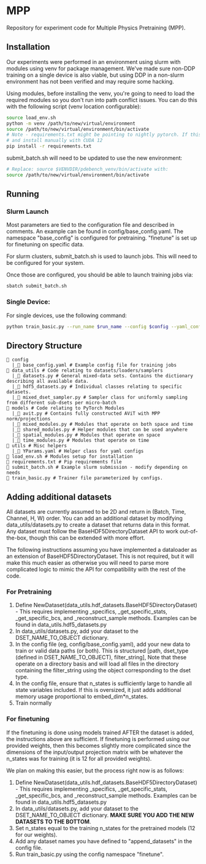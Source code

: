 # MPP
Repository for experiment code for Multiple Physics Pretraining (MPP). 

## Installation

Our experiments were performed in an environment using slurm with modules using
venv for package management. We've made sure non-DDP training on a single device is also viable, but using DDP
in a non-slurm environment has not been verified and may require some hacking. 

Using modules, before installing the venv, you're going to need to load the required modules so you
don't run into path conflict issues. You can do this with the following script (venv location configurable):

```bash
source load_env.sh
python -m venv /path/to/new/virtual/environment
source /path/to/new/virtual/environment/bin/activate
# Note - requirements.txt might be pointing to nightly pytorch. If this causes issues, remove the versions from the torch lines in requirements.txt
# and install manually with CUDA 12
pip install -r requirements.txt 
```

submit_batch.sh will need to be updated to use the new environment:

```bash
# Replace: source $VENVDIR/pdebench_venv/bin/activate with:
source /path/to/new/virtual/environment/bin/activate
```

## Running


### Slurm Launch
Most parameters are tied to the configuration file and described in comments.
An example can be found in config/base_config.yaml. The namespace "base_config" is 
configured for pretraining. "finetune" is set up for finetuning on specific data.

For slurm clusters, submit_batch.sh is used to launch jobs. This will need to be configured for your system.

Once those are configured, you should be able to launch training jobs via:
```bash
sbatch submit_batch.sh
```

### Single Device:

For single devices, use the following command:

```bash
python train_basic.py --run_name $run_name --config $config --yaml_config $yaml_config
```


## Directory Structure

```
📂 config
  |_📄 base_config.yaml # Example config file for training jobs
📂 data_utils # Code relating to datasets/loaders/samplers
  |_📄 datasets.py # General mixed-data sets. Contains the dictionary describing all available data.
  |_📄 hdf5_datasets.py # Individual classes relating to specific datasets. 
  |_📄 mixed_dset_sampler.py # Sampler class for uniformly sampling from different sub-dsets per micro-batch
📂 models # Code relating to PyTorch Modules
  |_📄 avit.py # Contains fully constructed AViT with MPP norm/projections
  |_📄 mixed_modules.py # Modules that operate on both space and time
  |_📄 shared_modules.py # Helper modules that can be used anywhere
  |_📄 spatial_modules.py # Modules that operate on space
  |_📄 time_modules.py # Modules that operate on time
📂 utils # Misc helpers
  |_📄 YParams.yaml # Helper class for yaml configs
📄 load_env.sh # Modules setup for installation
📄 requirements.txt # Pip requirements file
📄 submit_batch.sh # Example slurm submission - modify depending on needs
📄 train_basic.py # Trainer file parameterized by configs.
```

## Adding additional datasets

All datasets are currently assumed to be 2D and return in (Batch, Time, Channel, H, W) order. You can 
add an additional dataset by modifying data_utils/datasets.py to create a dataset
that returns data in this format. Any dataset
must follow the BaseHDF5DirectoryDataset API to work out-of-the-box, though this can be extended with more effort.

The following instructions assuming you have implemented a dataloader as an extension of BaseHDF5DirectoryDataset.
This is not required, but it will make this much easier as otherwise you will need to parse more complicated
logic to mimic the API for compatibility with the rest of the code. 

### For Pretraining

1. Define NewDataset(data_utils.hdf_datasets.BaseHDF5DirectoryDataset) - This requires implementing _specifics, _get_specific_stats, _get_specific_bcs, and _reconstruct_sample
methods. Examples can be found in data_utils.hdf5_datasets.py
2. In data_utils/datasets.py, add your dataset to the DSET_NAME_TO_OBJECT dictionary. 
3. In the config file (eg, config/base_config.yaml), add your new data to train or valid data paths (or both). This is structured [path, dset_type (defined in DSET_NAME_TO_OBJECT), filter_string], Note that these operate on a directory basis and will load all files in the directory containing the filter_string using the object corresponding to the dset type.
4. In the config file, ensure that n_states is sufficiently large to handle all state variables included. If this is oversized, it just adds additional memory usage proportional to embed_dim*n_states. 
5. Train normally

### For finetuning

If the finetuning is done using models trained AFTER the dataset is added, the instructions above are sufficient. If finetuning is performed
using our provided weights, then this becomes slightly more complicated since the dimensions of the input/output projection matrix 
with be whatever the n_states was for training (it is 12 for all provided weights).

We plan on making this easier, but the process right now is as follows:

1. Define NewDataset(data_utils.hdf_datasets.BaseHDF5DirectoryDataset) - This requires implementing _specifics, _get_specific_stats, _get_specific_bcs, and _reconstruct_sample
methods. Examples can be found in data_utils.hdf5_datasets.py
2. In data_utils/datasets.py, add your dataset to the DSET_NAME_TO_OBJECT dictionary. __MAKE SURE YOU ADD THE NEW DATASETS TO THE BOTTOM__.
4. Set n_states equal to the training n_states for the pretrained models (12 for our weights).
5. Add any dataset names you have defined to "append_datasets" in the config file.
6. Run train_basic.py using the config namespace "finetune". 


